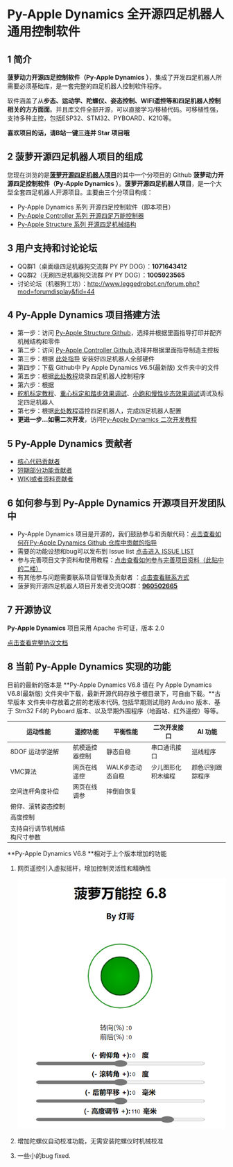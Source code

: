 # **Py-Apple Dynamics** 全开源四足机器人通用控制软件
## 1 简介

  **菠萝动力开源四足控制软件（Py-Apple Dynamics ）**，集成了开发四足机器人所需要必须基础库，是一套完整的四足机器人控制软件程序。

  软件涵盖了从**步态、运动学、陀螺仪、姿态控制、WIFI遥控等和四足机器人控制相关的方方面面**。并且库文件全部开源，可以直接学习/移植代码。可移植性强，支持多种主控，包括ESP32、STM32、PYBOARD、K210等。

  **喜欢项目的话，请B站一键三连并 Star 项目哦**

## 2 **菠萝开源四足机器人项目的组成**

  您现在浏览的是[**菠萝开源四足机器人项目**](https://github.com/ToanTech/py-apple-quadruped-robot)的其中一个分项目的 Github **菠萝动力开源四足控制软件（Py-Apple Dynamics ）**。**菠萝开源四足机器人项目**，是一个大型全套四足机器人开源项目。主要由三个分项目构成：

- Py-Apple Dynamics 系列 开源四足控制软件（即本项目）
- [Py-Apple Controller 系列 开源四足万能控制器](https://github.com/ToanTech/py-apple-controller)
- [Py-Apple Structure 系列 开源四足机械结构](https://github.com/ToanTech/py-apple-structure)

## 3 用户支持和讨论论坛

- QQ群1（桌面级四足机器狗交流群 PY PY DOG）：**1071643412**
- QQ群2（无刷四足机器狗交流群 PY PY DOG）：**1005923565**
- 讨论论坛（机器狗工坊）：http://www.leggedrobot.cn/forum.php?mod=forumdisplay&fid=44

## 4 Py-Apple Dynamics 项目搭建方法

- 第一步：访问 [Py-Apple Structure Github](https://github.com/ToanTech/py-apple-structure)，选择并根据里面指导打印并配齐机械结构和零件
- 第二步：访问 [Py-Apple Controller Github](https://github.com/ToanTech/py-apple-controller),选择并根据里面指导制造主控板
- 第三步：根据 [此处指导](guidetoinstall.md) 安装好四足机器人全部硬件
- 第四步：下载 Github中   Py Apple Dynamics V6.5(最新版)   文件夹中的文件
- 第五步：根据[此处教程](https://www.bilibili.com/video/BV1b5411L7ks?p=6)烧录四足机器人控制程序
- 第六步：根据
- [舵机标定教程](https://www.bilibili.com/video/BV1b5411L7ks?p=10)、[重心标定和踏步效果调试](https://www.bilibili.com/video/BV1b5411L7ks?p=11)、[小跑和慢性步态效果调试](https://www.bilibili.com/video/BV1b5411L7ks?p=12)调试及标定四足机器人
- 第七步：根据[此处教程](https://www.bilibili.com/video/BV1b5411L7ks?p=13)遥控四足机器人，完成四足机器人配置
- **更进一步...如需二次开发**，访问[Py-Apple Dynamics 二次开发教程](https://www.bilibili.com/video/BV1Ut4y1D7s2/)

## 5 **Py-Apple Dynamics** 贡献者

- [核心代码贡献者](contributors_m.md)
- [短期部分功能贡献者](contributors_s.md)
- [WIKI或者资料贡献者](contributors_w.md)

## 6 如何参与到 Py-Apple Dynamics 开源项目开发团队中

-  Py-Apple Dynamics 项目是开源的，我们鼓励参与和贡献代码：[点击查看如何在Py-Apple Dynamics Github 仓库中贡献的指导](http://www.leggedrobot.cn/forum.php?mod=viewthread&tid=49&extra=page%3D1)
-  需要的功能设想和bug可以发布到 Issue list [点击进入 ISSUE LIST](https://github.com/ToanTech/py-apple-dynamics/issues)
-  参与完善项目文字资料和使用教程：[点击查看如何参与完善项目资料（此贴中的二楼）](http://www.leggedrobot.cn/forum.php?mod=viewthread&tid=49&extra=page%3D1)
-  有其他参与问题需要联系项目管理及贡献者 ：[点击查看联系方式](contributors_m.md)
-  菠萝狗开源四足机器人项目开发者交流QQ群：<u>**960502665**</u>

## 7 开源协议

**Py-Apple Dynamics** 项目采用 Apache 许可证，版本 2.0

[点击查看完整协议文档](LICENSE)

## 8 当前 Py-Apple Dynamics 实现的功能

目前的最新的版本是 **Py-Apple Dynamics V6.8 请在  Py Apple Dynamics V6.8(最新版)  文件夹中下载，最新开源代码存放于根目录下，可自由下载。**古早版本 文件夹中存放着之前的老版本代码, 包括早期测试用的 Arduino 版本、基于 Stm32 F4的 Pyboard 版本、以及早期外围程序（地面站、红外遥控）等等。

| 运动性能                     | 遥控功能       | 平衡性能         | 二次开发接口       | AI 功能          |
| ---------------------------- | -------------- | ---------------- | ------------------ | ---------------- |
| 8DOF 运动学逆解              | 航模遥控器控制 | 静态自稳         | 串口通讯接口       | 巡线程序         |
| VMC算法                      | 网页在线遥控   | WALK步态动态自稳 | 少儿图形化积木编程 | 颜色识别跟踪程序 |
| 空间连杆角度补偿             | 网页在线调参   | 摔倒自恢复       |                    |                  |
| 俯仰、滚转姿态控制           |                |                  |                    |                  |
| 高度控制                     |                |                  |                    |                  |
| 支持自行调节机械结构尺寸参数 |                |                  |                    |                  |

**Py-Apple Dynamics V6.8 **相对于上个版本增加的功能

1. 网页遥控引入虚拟摇杆，增加控制灵活性和精确性

   ![image1](/pic/6.8index.png)

2. 增加陀螺仪自动校准功能，无需安装陀螺仪时机械校准

3. 一些小的bug fixed.